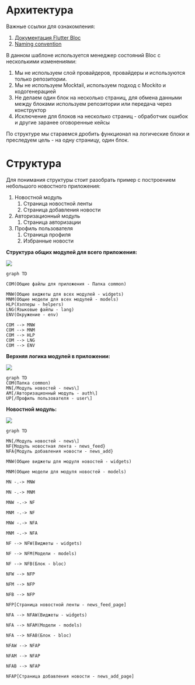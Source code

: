 # Архитектура

Важные ссылки для ознакомления:
1. [Документация Flutter Bloc](https://bloclibrary.dev/#/gettingstarted)
1. [Naming convention](https://bloclibrary.dev/#/blocnamingconventions)

В данном шаблоне используется менеджер состояний Bloc с несколькими изменениями:
1. Мы не используем слой провайдеров, провайдеры и используются только репозитории.
1. Мы не используем Mocktail, используем подход с Mockito и кодогенерацией
1. Не делаем один блок на несколько страниц, для обмена данными между блоками используем репозитории или передача через конструктор
1. Исключение для блоков на несколько страниц - обработчик ошибок и другие заранее оговоренные кейсы

По структуре мы стараемся дробить функционал на логические блоки и преследуем цель - на одну страницу, один блок.

# Структура
Для понимания структуры стоит разобрать пример с построением небольшого новостного приложения:
1. Новостной модуль
    1. Страница новостной ленты
    1. Страница добавления новости
1. Авторизационный модуль
    1. Страница авторизации
1. Профиль пользователя
    1. Страница профиля
    2. Избранные новости

**Структура общих модулей для всего приложения:**

[![](https://mermaid.ink/img/eyJjb2RlIjoiZ3JhcGggVERcblxuQ09NKNCe0LHRidC40LUg0YTQsNC50LvRiyDQtNC70Y8g0L_RgNC40LvQvtC20LXQvdC40Y8gLSDQn9Cw0L_QutCwINGBb21tb24pXG5cbk1OVyjQntCx0YnQuNC1INCy0LjQtNC20LXRgtGLINC00LvRjyDQstGB0LXRhSDQvNC-0LTRg9C70LXQuSAtIHdpZGdldHMpXG5NTk0o0J7QsdGJ0LjQtSDQvNC-0LTQtdC70Lgg0LTQu9GPINCy0YHQtdGFINC80L7QtNGD0LvQtdC5IC0gbW9kZWxzKVxuSExQKNCl0Y3Qu9C_0LXRgNGLIC0gaGVscGVycylcbkxORyjQr9C30YvQutC-0LLRi9C1INGE0LDQudC70YsgLSBsYW5nKVxuRU5WKNCe0LrRgNGD0LbQtdC90LjQtSAtIGVudilcblxuQ09NIC0tPiBNTldcbkNPTSAtLT4gTU5NXG5DT00gLS0-IEhMUFxuQ09NIC0tPiBMTkdcbkNPTSAtLT4gRU5WIiwibWVybWFpZCI6eyJ0aGVtZSI6ImRlZmF1bHQifSwidXBkYXRlRWRpdG9yIjpmYWxzZSwiYXV0b1N5bmMiOnRydWUsInVwZGF0ZURpYWdyYW0iOmZhbHNlfQ)](https://mermaid-js.github.io/mermaid-live-editor/edit##eyJjb2RlIjoiZ3JhcGggVERcbkNPTSjQn9Cw0L_QutCwINGBb21tb24pXG5NTlsv0JzQvtC00YPQu9GMINC90L7QstC-0YHRgtC10LkgLSBuZXdzXFxdXG5BTVsv0JDQstGC0L7RgNC40LfQsNGG0LjQvtC90L3Ri9C5INC80L7QtNGD0LvRjCAtIGF1dGhcXF1cblVQWy_Qn9GA0L7RhNC40LvRjCDQv9C-0LvRjNC30L7QstCw0YLQtdC70Y8gLSB1c2VyXFxdIiwibWVybWFpZCI6IntcbiAgXCJ0aGVtZVwiOiBcImRlZmF1bHRcIlxufSIsInVwZGF0ZUVkaXRvciI6ZmFsc2UsImF1dG9TeW5jIjp0cnVlLCJ1cGRhdGVEaWFncmFtIjpmYWxzZX0)

```mermaid!
graph TD

COM(Общие файлы для приложения - Папка сommon)

MNW(Общие виджеты для всех модулей - widgets)
MNM(Общие модели для всех модулей - models)
HLP(Хэлперы - helpers)
LNG(Языковые файлы - lang)
ENV(Окружение - env)

COM --> MNW
COM --> MNM
COM --> HLP
COM --> LNG
COM --> ENV
```

**Верхняя логика модулей в приложении:**

[![](https://mermaid.ink/img/eyJjb2RlIjoiZ3JhcGggVERcbkNPTSjQn9Cw0L_QutCwINGBb21tb24pXG5NTlsv0JzQvtC00YPQu9GMINC90L7QstC-0YHRgtC10LkgLSBuZXdzXFxdXG5BTVsv0JDQstGC0L7RgNC40LfQsNGG0LjQvtC90L3Ri9C5INC80L7QtNGD0LvRjCAtIGF1dGhcXF1cblVQWy_Qn9GA0L7RhNC40LvRjCDQv9C-0LvRjNC30L7QstCw0YLQtdC70Y8gLSB1c2VyXFxdIiwibWVybWFpZCI6eyJ0aGVtZSI6ImRlZmF1bHQifSwidXBkYXRlRWRpdG9yIjpmYWxzZSwiYXV0b1N5bmMiOnRydWUsInVwZGF0ZURpYWdyYW0iOmZhbHNlfQ)](https://mermaid-js.github.io/mermaid-live-editor/edit##eyJjb2RlIjoiZ3JhcGggVERcbiAgc3RhcnQgLS0-IHN0YXRlXG4gIHN0YXRlIC0tPiBlbmRub2RlW1wiZW5kXCJdIiwibWVybWFpZCI6IntcbiAgXCJ0aGVtZVwiOiBcImRlZmF1bHRcIlxufSIsInVwZGF0ZUVkaXRvciI6dHJ1ZSwiYXV0b1N5bmMiOnRydWUsInVwZGF0ZURpYWdyYW0iOnRydWV9)

```mermaid!
graph TD
COM(Папка сommon)
MN[/Модуль новостей - news\]
AM[/Авторизационный модуль - auth\]
UP[/Профиль пользователя - user\]

```

**Новостной модуль:**

[![](https://mermaid.ink/img/eyJjb2RlIjoiZ3JhcGggVERcblxuTU5bL9Cc0L7QtNGD0LvRjCDQvdC-0LLQvtGB0YLQtdC5IC0gbmV3c1xcXVxuTkZ70JzQvtC00YPQu9GMINC90L7QstC-0YHRgtC90LDRjyDQu9C10L3RgtCwIC0gbmV3c19mZWVkfVxuTkZBe9Cc0L7QtNGD0LvRjCDQtNC-0LHQsNCy0LvQtdC90LjRjyDQvdC-0LLQvtGB0YLQuCAtIG5ld3NfYWRkfVxuXG5NTlco0J7QsdGJ0LjQtSDQstC40LTQttC10YLRiyDQtNC70Y8g0LzQvtC00YPQu9GPINC90L7QstC-0YHRgtC10LkgLSB3aWRnZXRzKVxuXG5NTk0o0J7QsdGJ0LjQtSDQvNC-0LTQtdC70Lgg0LTQu9GPINC80L7QtNGD0LvRjyDQvdC-0LLQvtGB0YLQtdC5IC0gbW9kZWxzKVxuXG5NTiAtLi0-IE1OV1xuXG5NTiAtLi0-IE1OTVxuXG5NTlcgLS4tPiBORlxuXG5NTk0gLS4tPiBORlxuXG5NTlcgLS4tPiBORkFcblxuTU5NIC0uLT4gTkZBXG5cbk5GIC0tPiBORlco0JLQuNC00LbQtdGC0YsgLSB3aWRnZXRzKVxuXG5ORiAtLT4gTkZNKNCc0L7QtNC10LvQuCAtIG1vZGVscylcblxuTkYgLS0-IE5GQijQkdC70L7QuiAtIGJsb2MpXG5cbk5GVyAtLT4gTkZQXG5cbk5GTSAtLT4gTkZQXG5cbk5GQiAtLT4gTkZQXG5cbk5GUFvQodGC0YDQsNC90LjRhtCwINC90L7QstC-0YHRgtC90L7QuSDQu9C10L3RgtGLIC0gbmV3c19mZWVkX3BhZ2VdXG5cbk5GQSAtLT4gTkZBVyjQktC40LTQttC10YLRiyAtIHdpZGdldHMpXG5cbk5GQSAtLT4gTkZBTSjQnNC-0LTQtdC70LggLSBtb2RlbHMpXG5cbk5GQSAtLT4gTkZBQijQkdC70L7QuiAtIGJsb2MpXG5cbk5GQVcgLS0-IE5GQVBcblxuTkZBTSAtLT4gTkZBUFxuXG5ORkFCIC0tPiBORkFQXG5cbk5GQVBb0KHRgtGA0LDQvdC40YbQsCDQtNC-0LHQsNCy0LvQtdC90LjRjyDQvdC-0LLQvtGB0YLQuCAtIG5ld3NfYWRkX3BhZ2VdXG4iLCJtZXJtYWlkIjp7InRoZW1lIjoiZGVmYXVsdCJ9LCJ1cGRhdGVFZGl0b3IiOmZhbHNlLCJhdXRvU3luYyI6dHJ1ZSwidXBkYXRlRGlhZ3JhbSI6ZmFsc2V9)](https://mermaid-js.github.io/mermaid-live-editor/edit##eyJjb2RlIjoiZ3JhcGggVERcblxuQ09NKNCe0LHRidC40LUg0YTQsNC50LvRiyDQtNC70Y8g0L_RgNC40LvQvtC20LXQvdC40Y8gLSDQn9Cw0L_QutCwINGBb21tb24pXG5cbk1OVyjQntCx0YnQuNC1INCy0LjQtNC20LXRgtGLINC00LvRjyDQstGB0LXRhSDQvNC-0LTRg9C70LXQuSAtIHdpZGdldHMpXG5NTk0o0J7QsdGJ0LjQtSDQvNC-0LTQtdC70Lgg0LTQu9GPINCy0YHQtdGFINC80L7QtNGD0LvQtdC5IC0gbW9kZWxzKVxuSExQKNCl0Y3Qu9C_0LXRgNGLIC0gaGVscGVycylcbkxORyjQr9C30YvQutC-0LLRi9C1INGE0LDQudC70YsgLSBsYW5nKVxuRU5WKNCe0LrRgNGD0LbQtdC90LjQtSAtIGVudilcblxuQ09NIC0tPiBNTldcbkNPTSAtLT4gTU5NXG5DT00gLS0-IEhMUFxuQ09NIC0tPiBMTkdcbkNPTSAtLT4gRU5WIiwibWVybWFpZCI6IntcbiAgXCJ0aGVtZVwiOiBcImRlZmF1bHRcIlxufSIsInVwZGF0ZUVkaXRvciI6ZmFsc2UsImF1dG9TeW5jIjp0cnVlLCJ1cGRhdGVEaWFncmFtIjpmYWxzZX0)

```mermaid!
graph TD

MN[/Модуль новостей - news\]
NF{Модуль новостная лента - news_feed}
NFA{Модуль добавления новости - news_add}

MNW(Общие виджеты для модуля новостей - widgets)

MNM(Общие модели для модуля новостей - models)

MN -.-> MNW

MN -.-> MNM

MNW -.-> NF

MNM -.-> NF

MNW -.-> NFA

MNM -.-> NFA

NF --> NFW(Виджеты - widgets)

NF --> NFM(Модели - models)

NF --> NFB(Блок - bloc)

NFW --> NFP

NFM --> NFP

NFB --> NFP

NFP[Страница новостной ленты - news_feed_page]

NFA --> NFAW(Виджеты - widgets)

NFA --> NFAM(Модели - models)

NFA --> NFAB(Блок - bloc)

NFAW --> NFAP

NFAM --> NFAP

NFAB --> NFAP

NFAP[Страница добавления новости - news_add_page]


```